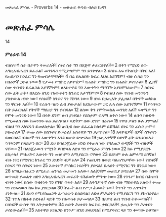 ﻿
 መጽሐፈ ምሳሌ - Proverbs 14 - መጽሐፍ ቅዱስ ብሉይ ኪዳን
# መጽሐፈ ምሳሌ
14
### ምዕራፍ 14
 ብልሃተኛ ሴት ቤትዋን ትሠራለች፤ ሰነፍ ሴት ግን በእጅዋ ታፈርሰዋለች።
2  በቅን የሚሄድ ሰው እግዚአብሔርን ይፈራል፤ መንገዱን የሚያጣምም ግን ይንቀዋል።
3  በሰነፍ አፍ የትዕቢት በትር አለ፤ የጠቢባን ከንፈር ግን ትጠብቃቸዋለች።
4  በሬ በሌለበት ስፍራ እህል አይገኝም፤ ብዙ ሲሳይ ግን በበሬዎች ኃይል ነው።
5  የታመነ ምስክር አይዋሽም፤ የሐሰት ምስክር ግን በሐሰት ይናገራል።
6  ፌዘኛ ሰው ጥበብን ይፈልጋል አያገኛትም፤ ለአስተዋይ ግን እውቀትን ማግኘት አያስቸግረውም።
7  ከሰነፍ ሰው ፊት ራቅ፥ በእርሱ ዘንድ የእውቀትን ከንፈር አታገኝምና።
8  የብልህ ሰው ጥበብ መንገዱን ያስተውል ዘንድ ነው፤ የሰነፎች ስንፍና ግን ሽንገላ ነው።
9  ሰነፉ በኃጢአት ያፌዛል፤ በቅኖች መካከል ግን ቸርነት አለች።
10  የራሱን ኀዘን ልብ ያውቃል፤ ከደስታውም ጋር ሌላ ሰው አይገናኝም።
11  የኅጥኣን ቤት ይፈርሳል፤ የቅኖች ማደሪያ ግን ያብባል።
12  ለሰው ቅን የምትመስል መንገድ አለች ፍጻሜዋ ግን የሞት መንገድ ነው።
13  በሳቅ ደግሞ ልብ ያዝናል፥ የደስታም ፍጻሜ ልቅሶ ነው።
14  ልቡን ከጽድቅ የሚመልስ ሰው ከመንገዱ ፍሬ ይጠግባል፥ ጻድቅም ሰው ደግሞ በራሱ።
15  የዋህ ቃልን ሁሉ ያምናል፤ ብልህ ግን አካሄዱን ይመለከታል።
16  ጠቢብ ሰው ይፈራል ከክፉም ይሸሻል፤ ሰነፍ ግን ራሱን ታምኖ ይኰራል።
17  ቍጡ ሰው በስንፍና ይሠራል፤ አስተዋይ ግን ይታገሣል።
18  አላዋቂዎች ሰዎች ስንፍናን ይወርሳሉ፤ ብልሆች ግን እውቀትን እንደ ዘውድ ይጭናሉ።
19  ኃጢአተኞች በደጎች ፊት ይጐነበሳሉ፥ ኀጥኣንም በጻድቃን በር።
20  ድሀ በባልንጀራው ዘንድ የተጠላ ነው የባለጠጋ ወዳጆች ግን ብዙዎች ናቸው።
21  ባልንጀራውን የሚንቅ ይበድላል ለድሀ ግን የሚራራ ምስጉ ነው።
22  ክፉ የሚያደርጉ ይስታሉ፤ ምሕረትና እውነት ግን መልካምን ለሚያደርጉ ናቸው።
23  በድካም ሁሉ ልምላሜ ይገኛል፤ ብዙ ነገር በሚናገር ከንፈር ግን ድህነት ብቻ አለ።
24  የጠቢባን ዘውድ ባለጠግነታቸው ነው፤ የሰነፎች ስንፍና ግን ስንፍና ነው።
25  እውነተኛ ምስክር ነፍሶችን ያድናል፤ በሐሰት የሚናገር ግን ሸንጋይ ነው።
26  እግዚአብሔርን ለሚፈራ ጠንካራ መታመን አለው፥ ለልጆቹም መጠጊያ ይኖራል።
27  ሰው ከሞት ወጥመድ ያመልጥ ዘድን እግዚአብሔርን መፍራት የሕይወት ምንጭ ነው።
28  የንጉሥ ክብር በሕዝብ ብዛት ነው፤ በሰው ጥቂትነት ግን የገዥ ጥፋት አለ።
29  ለትግሥተኛ ሰው ብዙ ማስተዋል አለው፤ ቍጡ ግን ስንፍናውን ከፍ ከፍ ያደርጋል።
30  ትሑት ልብ የሥጋ ሕይወት ነው፤ ቅንዓት ግን አጥንትን ያነቅዛል።
31  ድሀን የሚያስጨንቅ ፈጣሪውን ይሰድባል፤ ለድሀ ምሕረትን የሚያደርግ ግን ያከብረዋል።
32  ኀጥእ በክፋቱ ይደፋል፤ ጻድቅ ግን በእውነቱ ይታመናል።
33  በአዋቂ ልብ ጥበብ ትቀመጣለች፤ በሰነፎች ውስጥ ግን አትታወቅም።
34  ጽድቅ ሕዝብን ከፍ ከፍ ታደርጋለች፤ ኃጢአት ግን ሕዝብን ታስነውራለች።
35  አስተዋይ አገልጋይ በንጉሥ ዘንድ ይወደዳል፤ በሚያሳፍር ላይ ግን ቍጣው ይሆናል። 
